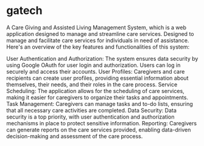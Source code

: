 # gatech
A Care Giving and Assisted Living Management System, which is a web application designed to manage and streamline care services. 
Designed to manage and facilitate care services for individuals in need of assistance. Here's an overview of the key features and functionalities of this system:
                           
User Authentication and Authorization: The system ensures data security by using Google OAuth for user login and authorization. Users can log in securely and access their accounts.
User Profiles: Caregivers and care recipients can create user profiles, providing essential information about themselves, their needs, and their roles in the care process.
Service Scheduling: The application allows for the scheduling of care services, making it easier for caregivers to organize their tasks and appointments.
Task Management: Caregivers can manage tasks and to-do lists, ensuring that all necessary care activities are completed.
Data Security: Data security is a top priority, with user authentication and authorization mechanisms in place to protect sensitive information.
Reporting: Caregivers can generate reports on the care services provided, enabling data-driven decision-making and assessment of the care process.
                      
